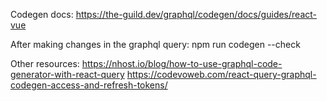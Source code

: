 Codegen docs: https://the-guild.dev/graphql/codegen/docs/guides/react-vue

After making changes in the graphql query: npm run codegen --check

Other resources: https://nhost.io/blog/how-to-use-graphql-code-generator-with-react-query
https://codevoweb.com/react-query-graphql-codegen-access-and-refresh-tokens/
